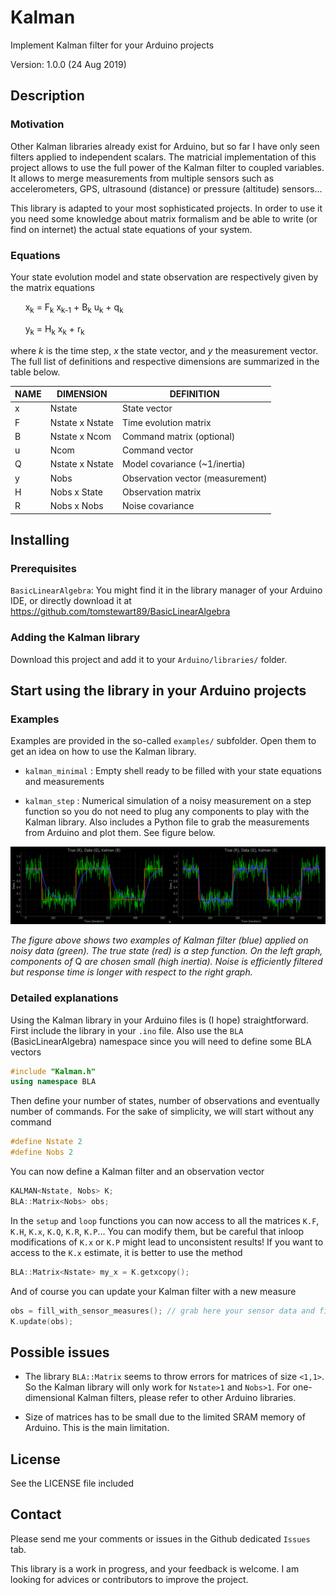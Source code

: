 # Kalman
Implement Kalman filter for your Arduino projects

Version: 1.0.0 (24 Aug 2019)

## Description

### Motivation

Other Kalman libraries already exist for Arduino, but so far I have only seen filters applied to independent scalars. The matricial implementation of this project allows to use the full power of the Kalman filter to coupled variables. It allows to merge measurements from multiple sensors such as accelerometers, GPS, ultrasound (distance) or pressure (altitude) sensors...

This library is adapted to your most sophisticated projects. In order to use it you need some knowledge about matrix formalism and be able to write (or find on internet) the actual state equations of your system.

### Equations

Your state evolution model and state observation are respectively given by the matrix equations

&nbsp;&nbsp;&nbsp;&nbsp;&nbsp;&nbsp;x<sub>k</sub> = F<sub>k</sub> x<sub>k-1</sub> + B<sub>k</sub> u<sub>k</sub> + q<sub>k</sub>

&nbsp;&nbsp;&nbsp;&nbsp;&nbsp;&nbsp;y<sub>k</sub> = H<sub>k</sub> x<sub>k</sub> + r<sub>k</sub>

where _k_ is the time step, _x_ the state vector, and _y_ the measurement vector. The full list of definitions and respective dimensions are summarized in the table below.

| NAME | DIMENSION       | DEFINITION                       |
|------|-----------------|----------------------------------|
| x    | Nstate          | State vector                     |
| F    | Nstate x Nstate | Time evolution matrix            |
| B    | Nstate x Ncom   | Command matrix (optional)        |
| u    | Ncom            | Command vector                   |
| Q    | Nstate x Nstate | Model covariance (~1/inertia)    |
| y    | Nobs            | Observation vector (measurement) |
| H    | Nobs x State    | Observation matrix               |
| R    | Nobs x Nobs     | Noise covariance                 |

## Installing

### Prerequisites

`BasicLinearAlgebra`: You might find it in the library manager of your Arduino IDE, or directly download it at https://github.com/tomstewart89/BasicLinearAlgebra

### Adding the Kalman library

Download this project and add it to your `Arduino/libraries/` folder.

## Start using the library in your Arduino projects

### Examples

Examples are provided in the so-called `examples/` subfolder. Open them to get an idea on how to use the Kalman library.

* `kalman_minimal` : Empty shell ready to be filled with your state equations and measurements

* `kalman_step` : Numerical simulation of a noisy measurement on a step function so you do not need to plug any components to play with the Kalman library. Also includes a Python file to grab the measurements from Arduino and plot them. See figure below.

![alt text](examples/kalman_step/kalman_step.png "Kalman filter applied to noisy data")

_The figure above shows two examples of Kalman filter (blue) applied on noisy data (green). The true state (red) is a step function. On the left graph, components of_ Q  _are chosen small (high inertia). Noise is efficiently filtered but response time is longer with respect to the right graph._

### Detailed explanations

Using the Kalman library in your Arduino files is (I hope) straightforward. First include the library in your `.ino` file. Also use the `BLA` (BasicLinearAlgebra) namespace since you will need to define some BLA vectors
```cpp
#include "Kalman.h"
using namespace BLA
```

Then define your number of states, number of observations and eventually number of commands. For the sake of simplicity, we will start without any command
```cpp
#define Nstate 2
#define Nobs 2
```

You can now define a Kalman filter and an observation vector
```cpp
KALMAN<Nstate, Nobs> K;
BLA::Matrix<Nobs> obs;
```

In the `setup` and `loop` functions you can now access to all the matrices `K.F`, `K.H`, `K.x`, `K.Q`, `K.R`, `K.P`... You can modify them, but be careful that inloop modifications of `K.x` or `K.P` might lead to unconsistent results! If you want to access to the `K.x` estimate, it is better to use the method
```cpp
BLA::Matrix<Nstate> my_x = K.getxcopy();
```

And of course you can update your Kalman filter with a new measure
```cpp
obs = fill_with_sensor_measures(); // grab here your sensor data and fill in the obs vector
K.update(obs);
```

## Possible issues

* The library `BLA::Matrix` seems to throw errors for matrices of size `<1,1>`. So the Kalman library will only work for `Nstate>1` and `Nobs>1`. For one-dimensional Kalman filters, please refer to other Arduino libraries.

* Size of matrices has to be small due to the limited SRAM memory of Arduino. This is the main limitation.

## License

See the LICENSE file included

## Contact

Please send me your comments or issues in the Github dedicated `Issues` tab.

This library is a work in progress, and your feedback is welcome. I am looking for advices or contributors to improve the project.
